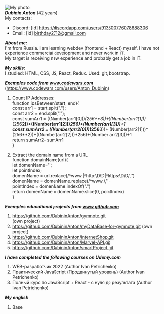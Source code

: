 ![My photo](https://github.com/DubininAnton/rsschool-cv/blob/gh-pages/myphoto.jpg) </br>
***Dubinin Anton*** (42 years) </br>
My contacts: </br>
* Discord: [id] https://discordapp.com/users/913300776078688306
* Email: [id] birthday2712@gmail.com 

***About me:*** </br>
I'm from Russia. I am learning webdev (frontend + React) myself. I have not experience commercial development and never work in IT. </br>
My target is receiving new experience and probably get a job in IT. 

***My skills:*** </br>
I studied: HTML, CSS, JS, React, Redux. Used: git, bootstrap. </br>

***Exemples code from www.codewars.com*** (https://www.codewars.com/users/Anton_Dubinin)</br>
1) Count IP Addresses: </br>
function ipsBetween(start, end){ </br>
    const arr1 = start.split(".");</br>
        const arr2 = end.split(".");</br>
        const sumArr1 = ((Number(arr1[0]))*(256**3))+((Number(arr1[1]))*(256**2))+((Number(arr1[2]))*256)+(Number(arr1[3]))+1</br>
        const sumArr2 = ((Number(arr2[0]))*(256**3))+((Number(arr2[1]))*(256**2))+((Number(arr2[2]))*256)+(Number(arr2[3]))+1</br>
        return sumArr2- sumArr1</br>
}</br>

2) Extract the domain name from a URL</br>
function domainName(url){</br>
    let domenName='';</br>
    let pointIndex;</br>
    domenName = url.replace(/^www.|^http:\D\D|^https:\D\D/,'')</br>
    domenName = domenName.replace(/^www./,'')</br>
    pointIndex = domenName.indexOf(".")</br>
    return domenName = domenName.slice(0, pointIndex)</br>
}

***Exemples educational projects from www.github.com*** </br>
1) https://github.com/DubininAnton/gymnote.git </br> (own project)
2) https://github.com/DubininAnton/myDataBase-for-gymnote.git (own project) </br>
3) https://github.com/DubininAnton/internetShop.git </br>
4) https://github.com/DubininAnton/Marvel-API.git </br>
5) https://github.com/DubininAnton/smartProject.git </br>

***I have completed the following courses on Udemy.com***
1) WEB-разработчик 2022 (Author Ivan Petrichenko)
2) Практический JavaScript (Продвинутый уровень) (Author Ivan Petrichenko)
3) Полный курс по JavaScript + React - с нуля до результата (Author Ivan Petrichenko)

***My english***
1) Base